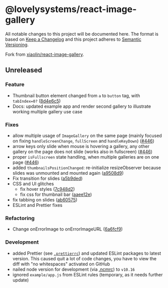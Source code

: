 # @lovelysystems/react-image-gallery

All notable changes to this project will be documented here. The format is based
on [Keep a Changelog](http://keepachangelog.com/en/1.0.0/) and this project
adheres to [Semantic Versioning](http://semver.org/spec/v2.0.0.html).

Fork from [xiaolin/react-image-gallery](https://github.com/xiaolin/react-image-gallery).

## Unreleased

### Feature

- Thumbnail button element changed from `a` to `button` tag, with `tabIndex=0?`
  ([8d4e6c5](https://github.com/lovelysystems/react-image-gallery/commit/8d4e6c5d0e935e51a3738bf6395acfa2080bdde2#diff-eabaad0cc8751d0947757ba5349ae171R1170-R1173))
- Docs: updated example app and render second gallery to illustrate working
  multiple gallery use case

### Fixes

- allow multiple usage of `ImageGallery` on the same page (mainly focused on
  fixing `handleScreenChange`, `fullScreen` and `handleKeyDown`) ([#446](https://github.com/xiaolin/react-image-gallery/pull/446))
- arrow keys only slide when mouse is hovering a gallery, any other gallery on
  the page does not slide (works also in fullscreen)
  ([#446](https://github.com/xiaolin/react-image-gallery/pull/446))
- proper `isFullscreen` state handling, when multiple galleries are on one page
  ([#446](https://github.com/xiaolin/react-image-gallery/pull/446))
- added `thumbnailsPositionChanged`: re-initialize resizeObserver because slides
  was unmounted and mounted again ([a9508d9](https://github.com/xiaolin/react-image-gallery/commit/a9508d9e2a9fb7bb1a36930a0a75189e40cf0cf2))
- Fix transition for slides ([a5b9ded](https://github.com/xiaolin/react-image-gallery/commit/a5b9dedb74368acc732dcbd8e5f0ed141efe8dcc))
- CSS and UI glitches
  - fix hover styles ([7c948d2](https://github.com/xiaolin/react-image-gallery/commit/7c948d23d968e44a0fe7102887572326c9b61150))
  - fix css for thumbnail bar ([aaee12e](https://github.com/xiaolin/react-image-gallery/commit/aaee12e869fdb98cf6285fe73ef895d1b7e3e816))
- fix tabbing on slides ([ab60575](https://github.com/xiaolin/react-image-gallery/commit/ab605753fb8b8c790c91449c699ce79d8fe3ac9f))
- ESLint and Prettier fixes

### Refactoring

- Change onErrorImage to onErrorImageURL ([6a6fcf9](https://github.com/xiaolin/react-image-gallery/commit/6a6fcf9db9f0c7000fb61a74adb9d79049b2aa09))

### Development

- added Prettier (see [`.prettierrc`](.prettierrc)) and updated ESLint packages
  to latest version. This caused quit a lot of code changes, you have to view
  the diff with "no whitespaces" activated on GitHub
- nailed node version for development (via [.ncmrc](.nvmrc)) to `v10.16`
- ignored `example/app.js` from ESLint rules (temporary, as it needs further
  update)
